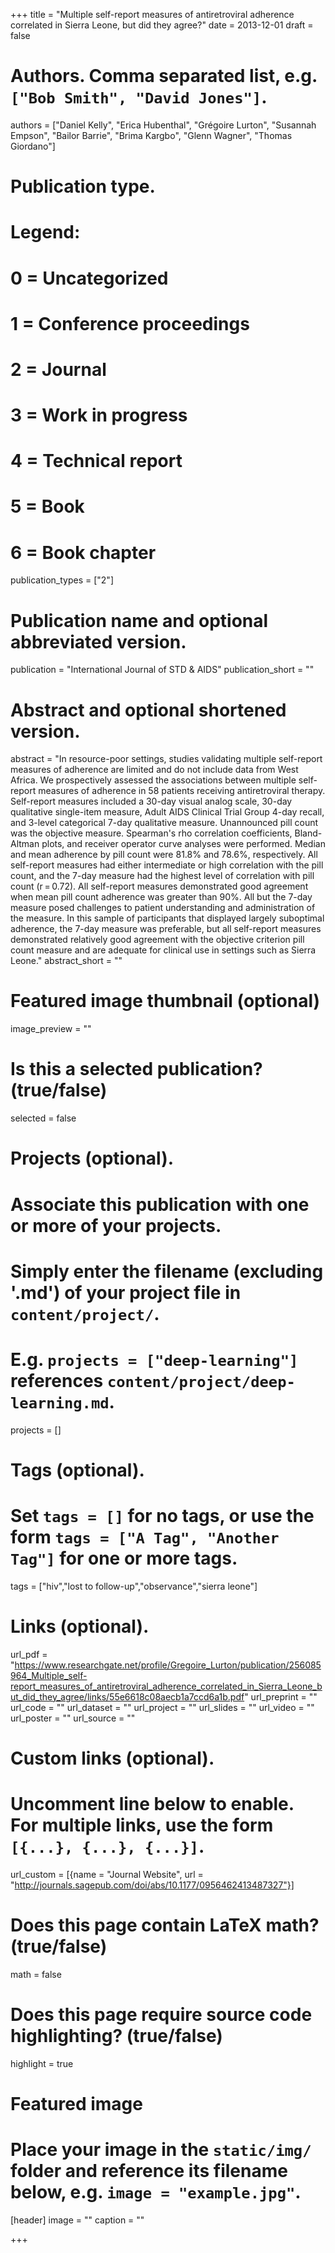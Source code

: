 +++
title = "Multiple self-report measures of antiretroviral adherence correlated in Sierra Leone, but did they agree?"
date = 2013-12-01
draft = false

# Authors. Comma separated list, e.g. `["Bob Smith", "David Jones"]`.
authors = ["Daniel Kelly", "Erica Hubenthal", "Grégoire Lurton", "Susannah Empson", "Bailor Barrie", "Brima Kargbo", "Glenn Wagner", "Thomas Giordano"]

# Publication type.
# Legend:
# 0 = Uncategorized
# 1 = Conference proceedings
# 2 = Journal
# 3 = Work in progress
# 4 = Technical report
# 5 = Book
# 6 = Book chapter
publication_types = ["2"]

# Publication name and optional abbreviated version.
publication = "International Journal of STD & AIDS"
publication_short = ""

# Abstract and optional shortened version.
abstract = "In resource-poor settings, studies validating multiple self-report measures of adherence are limited and do not include data from West Africa. We prospectively assessed the associations between multiple self-report measures of adherence in 58 patients receiving antiretroviral therapy. Self-report measures included a 30-day visual analog scale, 30-day qualitative single-item measure, Adult AIDS Clinical Trial Group 4-day recall, and 3-level categorical 7-day qualitative measure. Unannounced pill count was the objective measure. Spearman's rho correlation coefficients, Bland-Altman plots, and receiver operator curve analyses were performed. Median and mean adherence by pill count were 81.8% and 78.6%, respectively. All self-report measures had either intermediate or high correlation with the pill count, and the 7-day measure had the highest level of correlation with pill count (r = 0.72). All self-report measures demonstrated good agreement when mean pill count adherence was greater than 90%. All but the 7-day measure posed challenges to patient understanding and administration of the measure. In this sample of participants that displayed largely suboptimal adherence, the 7-day measure was preferable, but all self-report measures demonstrated relatively good agreement with the objective criterion pill count measure and are adequate for clinical use in settings such as Sierra Leone."
abstract_short = ""

# Featured image thumbnail (optional)
image_preview = ""

# Is this a selected publication? (true/false)
selected = false

# Projects (optional).
#   Associate this publication with one or more of your projects.
#   Simply enter the filename (excluding '.md') of your project file in `content/project/`.
#   E.g. `projects = ["deep-learning"]` references `content/project/deep-learning.md`.
projects = []

# Tags (optional).
#   Set `tags = []` for no tags, or use the form `tags = ["A Tag", "Another Tag"]` for one or more tags.
tags = ["hiv","lost to follow-up","observance","sierra leone"]

# Links (optional).
url_pdf = "https://www.researchgate.net/profile/Gregoire_Lurton/publication/256085964_Multiple_self-report_measures_of_antiretroviral_adherence_correlated_in_Sierra_Leone_but_did_they_agree/links/55e6618c08aecb1a7ccd6a1b.pdf"
url_preprint = ""
url_code = ""
url_dataset = ""
url_project = ""
url_slides = ""
url_video = ""
url_poster = ""
url_source = ""

# Custom links (optional).
#   Uncomment line below to enable. For multiple links, use the form `[{...}, {...}, {...}]`.
url_custom = [{name = "Journal Website", url = "http://journals.sagepub.com/doi/abs/10.1177/0956462413487327"}]

# Does this page contain LaTeX math? (true/false)
math = false

# Does this page require source code highlighting? (true/false)
highlight = true

# Featured image
# Place your image in the `static/img/` folder and reference its filename below, e.g. `image = "example.jpg"`.
[header]
image = ""
caption = ""

+++
